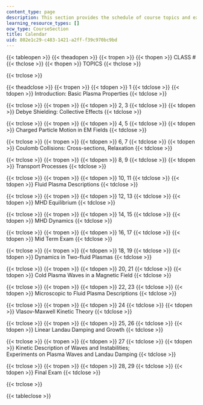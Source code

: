 ```yaml
---
content_type: page
description: This section provides the schedule of course topics and exams.
learning_resource_types: []
ocw_type: CourseSection
title: Calendar
uid: 802e1c29-c483-1421-a2ff-f39c970bc9bd
---
```


{{< tableopen >}}
{{< theadopen >}}
{{< tropen >}}
{{< thopen >}}
CLASS #
{{< thclose >}}
{{< thopen >}}
TOPICS
{{< thclose >}}

{{< trclose >}}

{{< theadclose >}}
{{< tropen >}}
{{< tdopen >}}
1
{{< tdclose >}}
{{< tdopen >}}
Introduction: Basic Plasma Properties
{{< tdclose >}}

{{< trclose >}}
{{< tropen >}}
{{< tdopen >}}
2, 3
{{< tdclose >}}
{{< tdopen >}}
Debye Shielding: Collective Effects
{{< tdclose >}}

{{< trclose >}}
{{< tropen >}}
{{< tdopen >}}
4, 5
{{< tdclose >}}
{{< tdopen >}}
Charged Particle Motion in EM Fields
{{< tdclose >}}

{{< trclose >}}
{{< tropen >}}
{{< tdopen >}}
6, 7
{{< tdclose >}}
{{< tdopen >}}
Coulomb Collisions: Cross-sections, Relaxation
{{< tdclose >}}

{{< trclose >}}
{{< tropen >}}
{{< tdopen >}}
8, 9
{{< tdclose >}}
{{< tdopen >}}
Transport Processes
{{< tdclose >}}

{{< trclose >}}
{{< tropen >}}
{{< tdopen >}}
10, 11
{{< tdclose >}}
{{< tdopen >}}
Fluid Plasma Descriptions
{{< tdclose >}}

{{< trclose >}}
{{< tropen >}}
{{< tdopen >}}
12, 13
{{< tdclose >}}
{{< tdopen >}}
MHD Equilibrium
{{< tdclose >}}

{{< trclose >}}
{{< tropen >}}
{{< tdopen >}}
14, 15
{{< tdclose >}}
{{< tdopen >}}
MHD Dynamics
{{< tdclose >}}

{{< trclose >}}
{{< tropen >}}
{{< tdopen >}}
16, 17
{{< tdclose >}}
{{< tdopen >}}
Mid Term Exam
{{< tdclose >}}

{{< trclose >}}
{{< tropen >}}
{{< tdopen >}}
18, 19
{{< tdclose >}}
{{< tdopen >}}
Dynamics in Two-fluid Plasmas
{{< tdclose >}}

{{< trclose >}}
{{< tropen >}}
{{< tdopen >}}
20, 21
{{< tdclose >}}
{{< tdopen >}}
Cold Plasma Waves in a Magnetic Field
{{< tdclose >}}

{{< trclose >}}
{{< tropen >}}
{{< tdopen >}}
22, 23
{{< tdclose >}}
{{< tdopen >}}
Microscopic to Fluid Plasma Descriptions
{{< tdclose >}}

{{< trclose >}}
{{< tropen >}}
{{< tdopen >}}
24
{{< tdclose >}}
{{< tdopen >}}
Vlasov-Maxwell Kinetic Theory
{{< tdclose >}}

{{< trclose >}}
{{< tropen >}}
{{< tdopen >}}
25, 26
{{< tdclose >}}
{{< tdopen >}}
Linear Landau Damping and Growth
{{< tdclose >}}

{{< trclose >}}
{{< tropen >}}
{{< tdopen >}}
27
{{< tdclose >}}
{{< tdopen >}}
Kinetic Description of Waves and Instabilities;  
Experiments on Plasma Waves and Landau Damping
{{< tdclose >}}

{{< trclose >}}
{{< tropen >}}
{{< tdopen >}}
28, 29
{{< tdclose >}}
{{< tdopen >}}
Final Exam
{{< tdclose >}}

{{< trclose >}}

{{< tableclose >}}